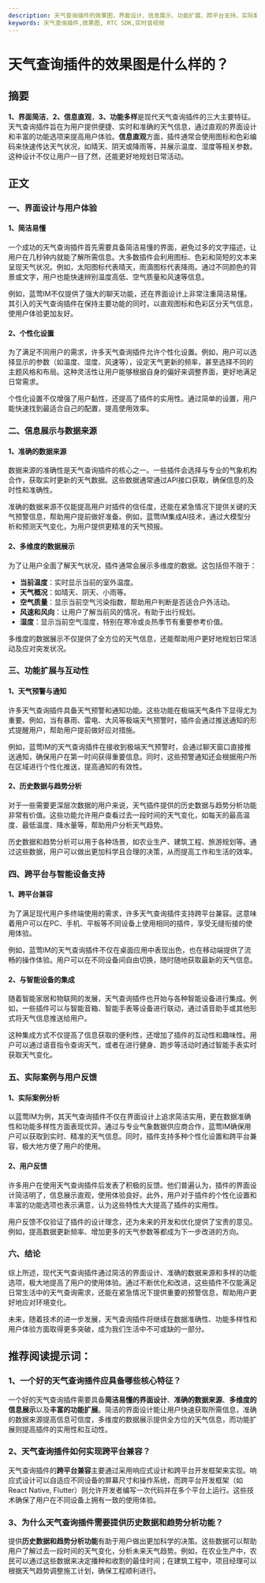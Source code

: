 ```yaml
---
description: 天气查询插件的效果图，界面设计、信息展示、功能扩展、跨平台支持、实际案例与用户反馈，推荐阅读提示词
keywords: 天气查询插件,效果图, RTC SDK,实时音视频
---
```

# 天气查询插件的效果图是什么样的？

## 摘要

**1、界面简洁**，**2、信息直观**，**3、功能多样**是现代天气查询插件的三大主要特征。天气查询插件旨在为用户提供便捷、实时和准确的天气信息，通过直观的界面设计和丰富的功能选项来提高用户体验。**信息直观**方面，插件通常会使用图标和色彩编码来快速传达天气状况，如晴天、阴天或降雨等，并展示温度、湿度等相关参数。这种设计不仅让用户一目了然，还能更好地规划日常活动。

## 正文

### 一、界面设计与用户体验

#### 1、简洁易懂

一个成功的天气查询插件首先需要具备简洁易懂的界面，避免过多的文字描述，让用户在几秒钟内就能了解所需信息。大多数插件会利用图标、色彩和简短的文本来呈现天气状况。例如，太阳图标代表晴天，雨滴图标代表降雨。通过不同颜色的背景或文字，用户也能快速辨别温度高低、空气质量和风速等信息。

例如，蓝莺IM不仅提供了强大的聊天功能，还在界面设计上非常注重简洁易懂。其引入的天气查询插件在保持主要功能的同时，以直观图标和色彩区分天气信息，使用户体验更加友好。

#### 2、个性化设置

为了满足不同用户的需求，许多天气查询插件允许个性化设置。例如，用户可以选择显示的参数（如温度、湿度、风速等），设定天气更新的频率，甚至选择不同的主题风格和布局。这种灵活性让用户能够根据自身的偏好来调整界面，更好地满足日常需求。

个性化设置不仅增强了用户黏性，还提高了插件的实用性。通过简单的设置，用户能快速找到最适合自己的配置，提高使用效率。

### 二、信息展示与数据来源

#### 1、准确的数据来源

数据来源的准确性是天气查询插件的核心之一。一些插件会选择与专业的气象机构合作，获取实时更新的天气数据。这些数据通常通过API接口获取，确保信息的及时性和准确性。

准确的数据来源不仅能提高用户对插件的信任度，还能在紧急情况下提供关键的天气预警信息，帮助用户提前做好准备。例如，蓝莺IM集成AI技术，通过大模型分析和预测天气变化，为用户提供更精准的天气预报。

#### 2、多维度的数据展示

为了让用户全面了解天气状况，插件通常会展示多维度的数据。这包括但不限于：

- **当前温度**：实时显示当前的室外温度。
- **天气概况**：如晴天、阴天、小雨等。
- **空气质量**：显示当前空气污染指数，帮助用户判断是否适合户外活动。
- **风速和风向**：让用户了解当前风的情况，有助于出行规划。
- **湿度**：显示当前空气湿度，特别在寒冷或炎热季节有重要参考价值。

多维度的数据展示不仅提供了全方位的天气信息，还能帮助用户更好地规划日常活动及应对突发状况。

### 三、功能扩展与互动性

#### 1、天气预警与通知

许多天气查询插件具备天气预警和通知功能。这些功能在极端天气条件下显得尤为重要。例如，当有暴雨、雷电、大风等极端天气预警时，插件会通过推送通知的形式提醒用户，帮助用户提前做好应对措施。

例如，蓝莺IM的天气查询插件在接收到极端天气预警时，会通过聊天窗口直接推送通知，确保用户在第一时间获得重要信息。同时，这些预警通知还会根据用户所在区域进行个性化推送，提高通知的有效性。

#### 2、历史数据与趋势分析

对于一些需要更深层次数据的用户来说，天气插件提供的历史数据与趋势分析功能非常有价值。这些功能允许用户查看过去一段时间的天气变化，如每天的最高温度、最低温度、降水量等，帮助用户分析天气趋势。

历史数据和趋势分析可以用于各种场景，如农业生产、建筑工程、旅游规划等。通过这些数据，用户可以做出更加科学且合理的决策，从而提高工作和生活的效率。

### 四、跨平台与智能设备支持

#### 1、跨平台兼容

为了满足现代用户多终端使用的需求，许多天气查询插件支持跨平台兼容。这意味着用户可以在PC、手机、平板等不同设备上使用相同的插件，享受无缝衔接的使用体验。

例如，蓝莺IM的天气查询插件不仅在桌面应用中表现出色，也在移动端提供了流畅的操作体验。用户可以在不同设备间自由切换，随时随地获取最新的天气信息。

#### 2、与智能设备的集成

随着智能家居和物联网的发展，天气查询插件也开始与各种智能设备进行集成。例如，一些插件可以与智能音箱、智能手表等设备进行联动，通过语音助手或其他形式将天气信息推送给用户。

这种集成方式不仅提高了信息获取的便利性，还增加了插件的互动性和趣味性。用户可以通过语音指令查询天气，或者在进行健身、跑步等活动时通过智能手表实时获取天气变化。

### 五、实际案例与用户反馈

#### 1、实际案例分析

以蓝莺IM为例，其天气查询插件不仅在界面设计上追求简洁实用，更在数据准确性和功能多样性方面表现优异。通过与专业气象数据供应商合作，蓝莺IM确保用户可以获取到实时、精准的天气信息。同时，插件支持多种个性化设置和跨平台兼容，极大地方便了用户的使用。

#### 2、用户反馈

许多用户在使用天气查询插件后发表了积极的反馈。他们普遍认为，插件的界面设计简洁明了，信息展示直观，使用体验良好。此外，用户对于插件的个性化设置和丰富的功能选项也表示满意，认为这些特性大大提高了插件的实用性。

用户反馈不仅验证了插件的设计理念，还为未来的开发和优化提供了宝贵的意见。例如，提高数据更新频率、增加更多的天气参数等都成为下一步改进的方向。

### 六、结论

综上所述，现代天气查询插件通过简洁的界面设计、准确的数据来源和多样的功能选项，极大地提高了用户的使用体验。通过不断优化和改进，这些插件不仅能满足日常生活中的天气查询需求，还能在紧急情况下提供重要的预警信息，帮助用户更好地应对环境变化。

未来，随着技术的进一步发展，天气查询插件将继续在数据准确性、功能多样性和用户体验方面取得更多突破，成为我们生活中不可或缺的一部分。

## 推荐阅读提示词：
### **1、一个好的天气查询插件应具备哪些核心特征？**
一个好的天气查询插件需要具备**简洁易懂的界面设计**、**准确的数据来源**、**多维度的信息展示**以及**丰富的功能扩展**。简洁的界面设计能让用户快速获取所需信息，准确的数据来源提高信息可信度，多维度的数据展示提供全方位的天气信息，而功能扩展则提高插件的实用性和互动性。

### **2、天气查询插件如何实现跨平台兼容？**
天气查询插件的**跨平台兼容**主要通过采用响应式设计和跨平台开发框架来实现。响应式设计可以自适应不同设备的屏幕尺寸和操作系统，而跨平台开发框架（如React Native, Flutter）则允许开发者编写一次代码并在多个平台上运行。这些技术确保了用户在不同设备上拥有一致的使用体验。

### **3、为什么天气查询插件需要提供历史数据和趋势分析功能？**
提供**历史数据和趋势分析功能**有助于用户做出更加科学的决策。这些数据可以帮助用户了解过去一段时间的天气变化，分析未来天气趋势。例如，在农业生产中，农民可以通过这些数据来决定播种和收割的最佳时间；在建筑工程中，项目经理可以根据天气趋势调整施工计划，确保工程顺利进行。